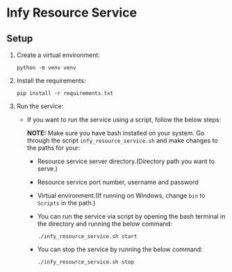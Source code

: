 # Infy Resource Service

## Setup

1. Create a virtual environment:

   ```
   python -m venv venv
   ```

2. Install the requirements:

   ```
   pip install -r requirements.txt
   ```

3. Run the service:
   - If you want to run the service using a script, follow the below steps:

     **NOTE:** Make sure you have bash installed on your system.
      Go through the script `infy_resource_service.sh` and make changes to the paths for your:
     - Resource service server directory.(Directory path you want to serve.)
     - Resource service port number, username and password
     - Virtual environment.(If running on Windows, change `bin` to `Scripts` in the path.)

     - You can run the service via script by opening the bash terminal in the directory and running the below command:
       ```
       ./infy_resource_service.sh start
       ```
     - You can stop the service by running the below command:
       ```
       ./infy_resource_service.sh stop
       ```

